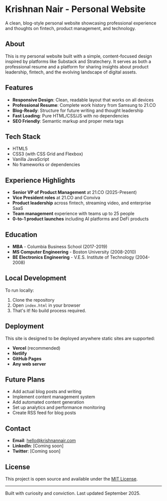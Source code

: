 # Krishnan Nair - Personal Website

A clean, blog-style personal website showcasing professional experience and thoughts on fintech, product management, and technology.

## About

This is my personal website built with a simple, content-focused design inspired by platforms like Substack and Stratechery. It serves as both a professional resume and a platform for sharing insights about product leadership, fintech, and the evolving landscape of digital assets.

## Features

- **Responsive Design**: Clean, readable layout that works on all devices
- **Professional Resume**: Complete work history from Samsung to 21.CO
- **Blog-Ready**: Structure for future writing and thought leadership
- **Fast Loading**: Pure HTML/CSS/JS with no dependencies
- **SEO Friendly**: Semantic markup and proper meta tags

## Tech Stack

- HTML5
- CSS3 (with CSS Grid and Flexbox)
- Vanilla JavaScript
- No frameworks or dependencies

## Experience Highlights

- **Senior VP of Product Management** at 21.CO (2025-Present)
- **Vice President roles** at 21.CO and Conviva
- **Product leadership** across fintech, streaming video, and enterprise SaaS
- **Team management** experience with teams up to 25 people
- **0-to-1 product launches** including AI platforms and DeFi products

## Education

- **MBA** - Columbia Business School (2017-2019)
- **MS Computer Engineering** - Boston University (2008-2010) 
- **BE Electronics Engineering** - V.E.S. Institute of Technology (2004-2008)

## Local Development

To run locally:

1. Clone the repository
2. Open `index.html` in your browser
3. That's it! No build process required.

## Deployment

This site is designed to be deployed anywhere static sites are supported:

- **Vercel** (recommended)
- **Netlify**
- **GitHub Pages**
- **Any web server**

## Future Plans

- Add actual blog posts and writing
- Implement content management system
- Add automated content generation
- Set up analytics and performance monitoring
- Create RSS feed for blog posts

## Contact

- **Email**: hello@krishnannair.com
- **LinkedIn**: [Coming soon]
- **Twitter**: [Coming soon]

## License

This project is open source and available under the [MIT License](LICENSE).

---

Built with curiosity and conviction. Last updated September 2025.